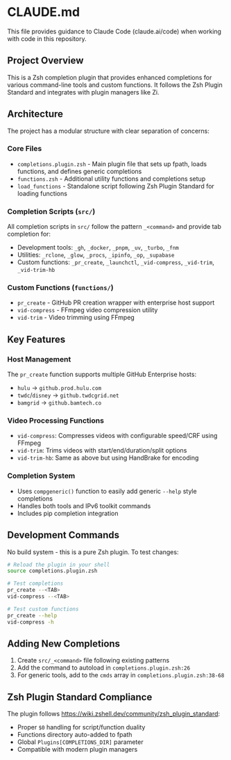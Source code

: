 # CLAUDE.md

This file provides guidance to Claude Code (claude.ai/code) when working with code in this repository.

## Project Overview

This is a Zsh completion plugin that provides enhanced completions for various command-line tools and custom functions. It follows the Zsh Plugin Standard and integrates with plugin managers like Zi.

## Architecture

The project has a modular structure with clear separation of concerns:

### Core Files
- `completions.plugin.zsh` - Main plugin file that sets up fpath, loads functions, and defines generic completions
- `functions.zsh` - Additional utility functions and completions setup  
- `load_functions` - Standalone script following Zsh Plugin Standard for loading functions

### Completion Scripts (`src/`)
All completion scripts in `src/` follow the pattern `_<command>` and provide tab completion for:
- Development tools: `_gh`, `_docker`, `_pnpm`, `_uv`, `_turbo`, `_fnm`
- Utilities: `_rclone`, `_glow`, `_procs`, `_ipinfo`, `_op`, `_supabase`
- Custom functions: `_pr_create`, `_launchctl`, `_vid-compress`, `_vid-trim`, `_vid-trim-hb`

### Custom Functions (`functions/`)
- `pr_create` - GitHub PR creation wrapper with enterprise host support
- `vid-compress` - FFmpeg video compression utility
- `vid-trim` - Video trimming using FFmpeg

## Key Features

### Host Management
The `pr_create` function supports multiple GitHub Enterprise hosts:
- `hulu` → `github.prod.hulu.com`
- `twdc`/`disney` → `github.twdcgrid.net` 
- `bamgrid` → `github.bamtech.co`

### Video Processing Functions
- `vid-compress`: Compresses videos with configurable speed/CRF using FFmpeg
- `vid-trim`: Trims videos with start/end/duration/split options
- `vid-trim-hb`: Same as above but using HandBrake for encoding

### Completion System
- Uses `compgeneric()` function to easily add generic `--help` style completions
- Handles both tools and IPv6 toolkit commands
- Includes pip completion integration

## Development Commands

No build system - this is a pure Zsh plugin. To test changes:

```bash
# Reload the plugin in your shell
source completions.plugin.zsh

# Test completions
pr_create --<TAB>
vid-compress --<TAB>

# Test custom functions
pr_create --help
vid-compress -h
```

## Adding New Completions

1. Create `src/_<command>` file following existing patterns
2. Add the command to autoload in `completions.plugin.zsh:26`
3. For generic tools, add to the `cmds` array in `completions.plugin.zsh:38-68`

## Zsh Plugin Standard Compliance

The plugin follows https://wiki.zshell.dev/community/zsh_plugin_standard:
- Proper `$0` handling for script/function duality
- Functions directory auto-added to fpath
- Global `Plugins[COMPLETIONS_DIR]` parameter
- Compatible with modern plugin managers